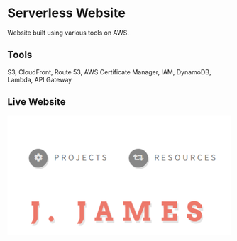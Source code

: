 # Serverless Website
Website built using various tools on AWS.
## Tools
S3, CloudFront, Route 53, AWS Certificate Manager, IAM, DynamoDB, Lambda, API Gateway
## Live Website
[![View Live Site](/images/aws-webpage.PNG)](https://jalandajames.cyou/)

